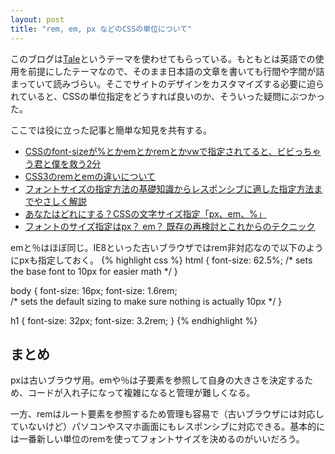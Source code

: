 ```yaml
---
layout: post
title: "rem, em, px などのCSSの単位について"
---
```

このブログは[Tale](https://github.com/chesterhow/tale)というテーマを使わせてもらっている。もともとは英語での使用を前提にしたテーマなので、そのまま日本語の文章を書いても行間や字間が詰まっていて読みづらい。そこでサイトのデザインをカスタマイズする必要に迫られていると、CSSの単位指定をどうすれば良いのか、そういった疑問にぶつかった。

ここでは役に立った記事と簡単な知見を共有する。

- [CSSのfont-sizeが%とかemとかremとかvwで指定されてると、ビビっちゃう君と僕を救う2分](https://qiita.com/39_isao/items/e8242901ba1aadb75676)
- [CSS3のremとemの違いについて](https://qiita.com/masarufuruya/items/bb40d7e39f56e6c25f0d)
- [フォントサイズの指定方法の基礎知識からレスポンシブに適した指定方法までやさしく解説](http://coliss.com/articles/build-websites/operation/css/css-font-sizing-by-ire.html)
- [あなたはどれにする？CSSの文字サイズ指定「px、em、%」](http://blog.karasuneko.com/html-css/font-size-px-em-percent/)
- [フォントのサイズ指定はpx？ em？ 既存の再検討とこれからのテクニック](http://coliss.com/articles/build-websites/operation/css/font-size-with-rem-by-snook-ca.html)

emと％はほぼ同じ。IE8といった古いブラウザではrem非対応なので以下のようにpxも指定しておく。
{% highlight css %}
html {
  font-size: 62.5%; /* sets the base font to 10px for easier math */
}
 
body {
  font-size: 16px;
  font-size: 1.6rem;  
  /* sets the default sizing to make sure nothing is actually 10px */
}
 
h1 {
  font-size: 32px;
  font-size: 3.2rem;
}
{% endhighlight %}

## まとめ
pxは古いブラウザ用。emや％は子要素を参照して自身の大きさを決定するため、コードが入れ子になって複雑になると管理が難しくなる。

一方、remはルート要素を参照するため管理も容易で（古いブラウザには対応していないけど）パソコンやスマホ画面にもレスポンシブに対応できる。基本的には一番新しい単位のremを使ってフォントサイズを決めるのがいいだろう。
